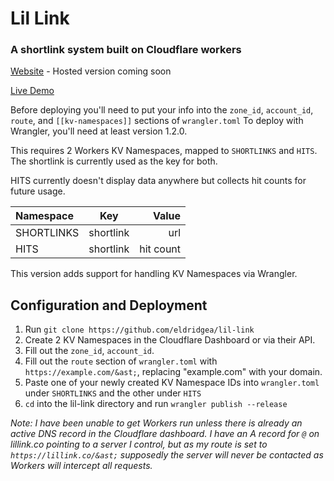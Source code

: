 # Lil Link
### A shortlink system built on Cloudflare workers

<a href="https://get.lillink.co">Website</a> - Hosted version coming soon

<a href="https://lillink.co">Live Demo</a>

Before deploying you'll need to put your info into the `zone_id`, `account_id`, `route`, and `[[kv-namespaces]]` sections of `wrangler.toml` To deploy with Wrangler, you'll need at least version 1.2.0.

This requires 2 Workers KV Namespaces, mapped to `SHORTLINKS` and `HITS`.
The shortlink is currently used as the key for both. 

HITS currently doesn't display data anywhere but collects hit counts for future usage.


| Namespace  |    Key    |     Value |
| :--------- | :-------: | --------: |
| SHORTLINKS | shortlink |       url |
| HITS       | shortlink | hit count |


This version adds support for handling KV Namespaces via Wrangler.  

## Configuration and Deployment
1. Run `git clone https://github.com/eldridgea/lil-link`
2. Create 2 KV Namespaces in the Cloudflare Dashboard or via their API.
3. Fill out the  `zone_id`, `account_id`.
4. Fill out the `route` section of `wrangler.toml` with `https://example.com/&ast;`, replacing "example.com" with your domain. 
5. Paste one of your newly created KV Namespace IDs into `wrangler.toml` under `SHORTLINKS` and the other under `HITS`
6. `cd` into the lil-link directory and run `wrangler publish --release`

*Note: I have been unable to get Workers run unless there is already an active DNS record in the Cloudflare dashboard. I have an A record for `@` on lillink.co pointing to a server I control, but as my route is set to `https://lillink.co/&ast;` supposedly the server will never be contacted as Workers will intercept all requests.*